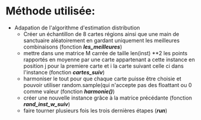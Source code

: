 # Méthode utilisée:
* Adapation de l'algorithme d'estimation distribution
  + Créer un échantillon de 8 cartes régions ainsi que une main de sanctuaire aléatoirement en gardant uniquement les meilleures combinaisons (fonction ***les_meilleures***)
  + mettre dans une matrice M carrée de taille len(inst) **2 les points rapportés en moyenne par une carte appartenant a cette instance en position j pour la premiere carte et i la carte suivant celle ci dans l'instance (fonction ***cartes_suiv***)
  + harmoniser le tout pour que chaque carte puisse être choisie et pouvoir utiliser random.sample(qui n'accepte pas des floattant ou 0 comme valeur (fonction ***harmonie()***)
  + créer une nouvelle instance grâce à la matrice précédante (fonction ***rand_inst_w_suiv***)
  + faire tourner plusieurs fois les trois dernières étapes (***run***)
